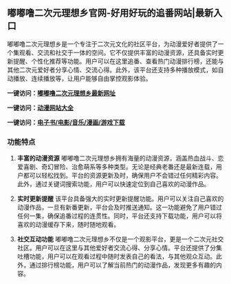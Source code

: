 
<h2>嘟嘟噜二次元理想乡官网-好用好玩的追番网站|最新入口</h2>

嘟嘟噜二次元理想乡是一个专注于二次元文化的社区平台，为动漫爱好者提供了一个集观看、交流和社交于一体的空间。它不仅提供丰富的动漫资源，还具备实时更新提醒、个性化推荐等功能。用户可以在这里追番、查看热门动漫排行榜，还能与其他二次元爱好者分享心情、交流心得。此外，该平台还支持多种播放模式，如自动播放、连续播放等，让用户能够自由掌控观影体验。

<p><strong>一键访问：</strong><a href="https://www.xxsnav.com/sites/15925.html" target="_blank" ><strong>嘟嘟噜二次元理想乡最新网址</strong></a></p>
<p><strong>一键访问：</strong><a href="https://dongmandaohang.sodanav.com" target="_blank" ><strong>动漫网站大全</strong></a></p>
<p><strong>一键访问：</strong><a href="https://wangpanziyuan.pages.dev/" target="_blank" ><strong>电子书/电影/音乐/漫画/游戏下载</strong></a></p>

### 功能特点
1. **丰富的动漫资源**
   嘟嘟噜二次元理想乡拥有海量的动漫资源，涵盖热血战斗、恋爱喜剧、奇幻冒险、治愈萌系等多种类型。无论是经典老番还是最新连载，用户都可以轻松找到。平台的资源更新及时，确保用户不会错过任何精彩内容。此外，通过关键词搜索功能，用户可以快速定位到自己喜欢的动漫作品。
   
2. **实时更新提醒**
   该平台具备强大的实时更新提醒功能。用户可以关注自己喜欢的动漫作品，一旦有新番更新，平台会及时推送通知。这一功能避免了用户错过任何一集，确保追番过程的连贯性。同时，平台还支持下载功能，用户可以将喜欢的动漫缓存下来，随时随地观看。
   
3. **社交互动功能**
   嘟嘟噜二次元理想乡不仅是一个观影平台，更是一个二次元社交社区。用户可以在这里与其他爱好者交流心得、分享心情。平台还提供了分集吐槽功能，用户可以在观看过程中随时发表自己的看法，与其他观众互动。此外，通过排行榜功能，用户可以了解当前热门的动漫作品，发现更多有趣的内容。

